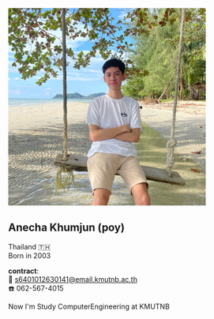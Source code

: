 <img src="Mypicture.jpg" width="400" height="400">

## Anecha Khumjun (poy)  
Thailand 🇹🇭  
Born in 2003  

**contract**:  
:envelope_with_arrow: s6401012630141@email.kmutnb.ac.th  
:phone: 062-567-4015


Now I'm Study ComputerEngineering at KMUTNB
